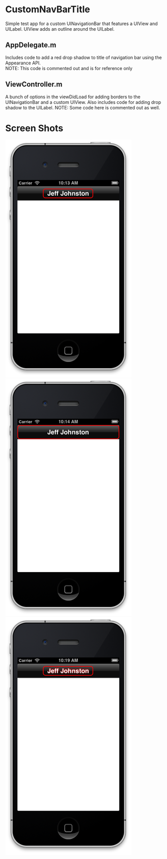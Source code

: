 CustomNavBarTitle
======================================
Simple test app for a custom UINavigationBar that features a UIView and UILabel.  UIView adds an outline around the UILabel.

AppDelegate.m
---------------------
Includes code to add a red drop shadow to title of navigation bar using the Appearance API.  
NOTE:  This code is commented out and is for reference only

ViewController.m
---------------------
A bunch of options in the viewDidLoad for adding borders to the UINavigationBar and a custom UIView.
Also includes code for adding drop shadow to the UILabel.
NOTE:  Some code here is commented out as well.  

Screen Shots
======================================

![Alt text](https://github.com/jeffjohnston101/CustomNavBarTitle/blob/master/_README_ASSETS/cnbt1.png?raw=true)![Alt text](https://github.com/jeffjohnston101/CustomNavBarTitle/blob/master/_README_ASSETS/cnbt2.png?raw=true)![Alt text](https://github.com/jeffjohnston101/CustomNavBarTitle/blob/master/_README_ASSETS/cnbt3.png?raw=true)


